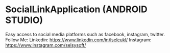 # SocialLinkApplication (ANDROID STUDIO)
Easy access to social media platforms such as facebook, instagram, twitter.
Follow Me:
Linkedin: https://www.linkedin.com/in/lselcukl/
Instagram: https://www.instagram.com/selsysoft/
